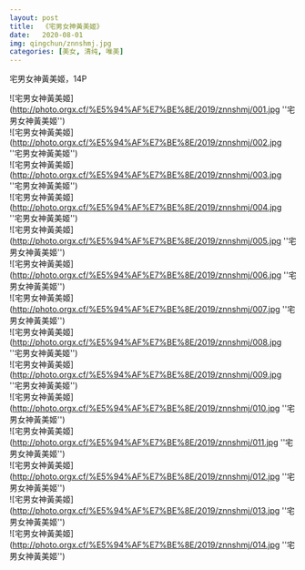 ```yaml
---
layout: post
title:  《宅男女神黃美姬》
date:   2020-08-01
img: qingchun/znnshmj.jpg
categories: [美女, 清纯, 唯美]
---
```


宅男女神黃美姬，14P

![宅男女神黃美姬](http://photo.orgx.cf/%E5%94%AF%E7%BE%8E/2019/znnshmj/001.jpg ''宅男女神黃美姬'') <br>
![宅男女神黃美姬](http://photo.orgx.cf/%E5%94%AF%E7%BE%8E/2019/znnshmj/002.jpg ''宅男女神黃美姬'') <br>
![宅男女神黃美姬](http://photo.orgx.cf/%E5%94%AF%E7%BE%8E/2019/znnshmj/003.jpg ''宅男女神黃美姬'') <br>
![宅男女神黃美姬](http://photo.orgx.cf/%E5%94%AF%E7%BE%8E/2019/znnshmj/004.jpg ''宅男女神黃美姬'') <br>
![宅男女神黃美姬](http://photo.orgx.cf/%E5%94%AF%E7%BE%8E/2019/znnshmj/005.jpg ''宅男女神黃美姬'') <br>
![宅男女神黃美姬](http://photo.orgx.cf/%E5%94%AF%E7%BE%8E/2019/znnshmj/006.jpg ''宅男女神黃美姬'') <br>
![宅男女神黃美姬](http://photo.orgx.cf/%E5%94%AF%E7%BE%8E/2019/znnshmj/007.jpg ''宅男女神黃美姬'') <br>
![宅男女神黃美姬](http://photo.orgx.cf/%E5%94%AF%E7%BE%8E/2019/znnshmj/008.jpg ''宅男女神黃美姬'') <br>
![宅男女神黃美姬](http://photo.orgx.cf/%E5%94%AF%E7%BE%8E/2019/znnshmj/009.jpg ''宅男女神黃美姬'') <br>
![宅男女神黃美姬](http://photo.orgx.cf/%E5%94%AF%E7%BE%8E/2019/znnshmj/010.jpg ''宅男女神黃美姬'') <br>
![宅男女神黃美姬](http://photo.orgx.cf/%E5%94%AF%E7%BE%8E/2019/znnshmj/011.jpg ''宅男女神黃美姬'') <br>
![宅男女神黃美姬](http://photo.orgx.cf/%E5%94%AF%E7%BE%8E/2019/znnshmj/012.jpg ''宅男女神黃美姬'') <br>
![宅男女神黃美姬](http://photo.orgx.cf/%E5%94%AF%E7%BE%8E/2019/znnshmj/013.jpg ''宅男女神黃美姬'') <br>
![宅男女神黃美姬](http://photo.orgx.cf/%E5%94%AF%E7%BE%8E/2019/znnshmj/014.jpg ''宅男女神黃美姬'') <br>
